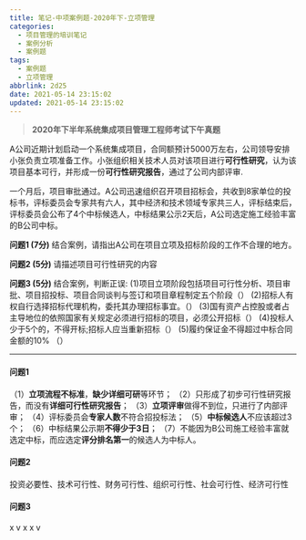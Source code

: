 ```yaml
---
title: 笔记-中项案例题-2020年下-立项管理
categories:
  - 项目管理的培训笔记
  - 案例分析
  - 案例题
tags:
  - 案例题
  - 立项管理
abbrlink: 2d25
date: 2021-05-14 23:15:02
updated: 2021-05-14 23:15:02
---
```


> **2020年下半年系统集成项目管理工程师考试下午真题**

A公司近期计划启动一个系统集成项目，合同额预计5000万左右，公司领导安排小张负责立项准备工作。小张组织相关技术人员对该项目进行**可行性研究**，认为该项目基本可行，并形成一份**可行性研究报告**，通过了公司内部评审.

一个月后，项目审批通过。A公司迅速组织召开项目招标会，共收到8家单位的投标书，评标委员会专家共有六人，其中经济和技术领域专家共三人，评标结束后，评标委员会公布了4个中标候选人，中标结果公示2天后，A公司选定施工经验丰富的B公司中标。

**问题1 (7分)**
结合案例，请指出A公司在项目立项及招标阶段的工作不合理的地方。

**问题2 (5分)**
请描述项目可行性研究的内容

**问题3 (5分)**
结合案例，判断正误:
(1)项目立项阶段包括项目可行性分析、项目审批、项目招投标、项目合同谈判与签订和项目章程制定五个阶段（）
(2)招标人有权自行选择招标代理机构，委托其办理招标事宜。（）
(3)国有资产占控股或者占主导地位的依照国家有关规定必须进行招标的项目，必须公开招标（）
(4)投标人少于5个的，不得开标;招标人应当重新招标（）
(5)履约保证金不得超过中标合同金额的10% （）

<!-- more -->

---

#### 问题1

（1）**立项流程不标准**，**缺少详细可研**等环节；
（2）只形成了初步可行性研究报告，而没有**详细可行性研究报告**；
（3）**立项评审**做得不到位，只进行了内部评审；
（4）评标委员会**专家人数**不符合招投标法；
（5）**中标候选人**不应该超过3个；
（6）中标结果公示期**不得少于3日**；
（7）不能因为B公司施工经验丰富就选定中标，而应选定**评分排名第一**的候选人为中标人。

#### 问题2

投资必要性、技术可行性、财务可行性、组织可行性、社会可行性、经济可行性

#### 问题3

x v x x v
